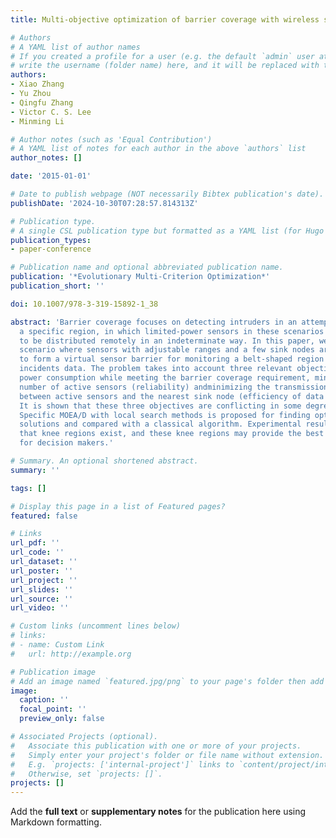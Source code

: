 ```yaml
---
title: Multi-objective optimization of barrier coverage with wireless sensors

# Authors
# A YAML list of author names
# If you created a profile for a user (e.g. the default `admin` user at `content/authors/admin/`), 
# write the username (folder name) here, and it will be replaced with their full name and linked to their profile.
authors:
- Xiao Zhang
- Yu Zhou
- Qingfu Zhang
- Victor C. S. Lee
- Minming Li

# Author notes (such as 'Equal Contribution')
# A YAML list of notes for each author in the above `authors` list
author_notes: []

date: '2015-01-01'

# Date to publish webpage (NOT necessarily Bibtex publication's date).
publishDate: '2024-10-30T07:28:57.814313Z'

# Publication type.
# A single CSL publication type but formatted as a YAML list (for Hugo requirements).
publication_types:
- paper-conference

# Publication name and optional abbreviated publication name.
publication: '*Evolutionary Multi-Criterion Optimization*'
publication_short: ''

doi: 10.1007/978-3-319-15892-1_38

abstract: 'Barrier coverage focuses on detecting intruders in an attempt to cross
  a specific region, in which limited-power sensors in these scenarios are supposed
  to be distributed remotely in an indeterminate way. In this paper, we consider a
  scenario where sensors with adjustable ranges and a few sink nodes are deployed
  to form a virtual sensor barrier for monitoring a belt-shaped region and gathering
  incidents data. The problem takes into account three relevant objectives: minimizing
  power consumption while meeting the barrier coverage requirement, minimizing the
  number of active sensors (reliability) andminimizing the transmission distances
  between active sensors and the nearest sink node (efficiency of data gathering).
  It is shown that these three objectives are conflicting in some degree. A Problem
  Specific MOEA/D with local search methods is proposed for finding optimal tradeoff
  solutions and compared with a classical algorithm. Experimental results indicate
  that knee regions exist, and these knee regions may provide the best possible tradeoff
  for decision makers.'

# Summary. An optional shortened abstract.
summary: ''

tags: []

# Display this page in a list of Featured pages?
featured: false

# Links
url_pdf: ''
url_code: ''
url_dataset: ''
url_poster: ''
url_project: ''
url_slides: ''
url_source: ''
url_video: ''

# Custom links (uncomment lines below)
# links:
# - name: Custom Link
#   url: http://example.org

# Publication image
# Add an image named `featured.jpg/png` to your page's folder then add a caption below.
image:
  caption: ''
  focal_point: ''
  preview_only: false

# Associated Projects (optional).
#   Associate this publication with one or more of your projects.
#   Simply enter your project's folder or file name without extension.
#   E.g. `projects: ['internal-project']` links to `content/project/internal-project/index.md`.
#   Otherwise, set `projects: []`.
projects: []
---
```


Add the **full text** or **supplementary notes** for the publication here using Markdown formatting.
